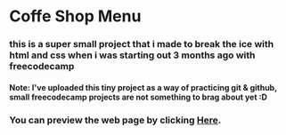 # Coffe Shop Menu 

### this is a super small project that i made to break the ice with html and css when i was starting out 3 months ago with freecodecamp  

#### Note: I've uploaded this tiny project as a way of practicing git & github, small freecodecamp projects are not something to brag about yet :D  

### You can preview the web page by clicking [Here](https://mrasksalot.github.io/Coffe_Shop/).
